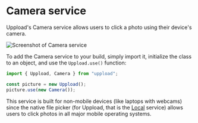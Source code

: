 # Camera service

Uppload's Camera service allows users to click a photo using their device's camera.

![Screenshot of Camera service](/assets/screenshots/camera.png)

To add the Camera service to your build, simply import it, initialize the class to an object, and use the `Uppload.use()` function:

```ts
import { Uppload, Camera } from "uppload";

const picture = new Uppload();
picture.use(new Camera());
```

This service is built for non-mobile devices (like laptops with webcams) since the native file picker (for Uppload, that is the [Local](/services/local) service) allows users to click photos in all major mobile operating systems.
